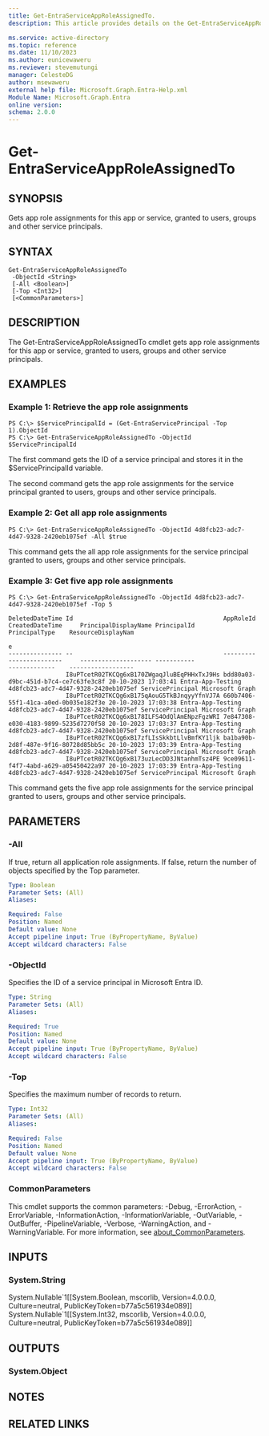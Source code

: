```yaml
---
title: Get-EntraServiceAppRoleAssignedTo.
description: This article provides details on the Get-EntraServiceAppRoleAssignedTo command.

ms.service: active-directory
ms.topic: reference
ms.date: 11/10/2023
ms.author: eunicewaweru
ms.reviewer: stevemutungi
manager: CelesteDG
author: msewaweru
external help file: Microsoft.Graph.Entra-Help.xml
Module Name: Microsoft.Graph.Entra
online version:
schema: 2.0.0
---
```


# Get-EntraServiceAppRoleAssignedTo

## SYNOPSIS
Gets app role assignments for this app or service, granted to users, groups and other service principals.

## SYNTAX

```
Get-EntraServiceAppRoleAssignedTo 
 -ObjectId <String>
 [-All <Boolean>]
 [-Top <Int32>]
 [<CommonParameters>]
```

## DESCRIPTION
The Get-EntraServiceAppRoleAssignedTo cmdlet gets app role assignments for this app or service, granted to users, groups and other service principals.

## EXAMPLES

### Example 1: Retrieve the app role assignments
```
PS C:\> $ServicePrincipalId = (Get-EntraServicePrincipal -Top 1).ObjectId
PS C:\> Get-EntraServiceAppRoleAssignedTo -ObjectId $ServicePrincipalId
```

The first command gets the ID of a service principal and stores it in the $ServicePrincipalId variable.

The second command gets the app role assignments for the service principal granted to users, groups and other service principals.

### Example 2: Get all app role assignments
```
PS C:\> Get-EntraServiceAppRoleAssignedTo -ObjectId 4d8fcb23-adc7-4d47-9328-2420eb1075ef -All $true
```

This command gets the all app role assignments for the service principal granted to users, groups and other service principals.

### Example 3: Get five app role assignments
```
PS C:\> Get-EntraServiceAppRoleAssignedTo -ObjectId 4d8fcb23-adc7-4d47-9328-2420eb1075ef -Top 5

DeletedDateTime Id                                          AppRoleId                            CreatedDateTime     PrincipalDisplayName PrincipalId                          PrincipalType    ResourceDisplayNam
                                                                                                                                                                                                e
--------------- --                                          ---------                            ---------------     -------------------- -----------                          -------------    ------------------
                I8uPTcetR02TKCQg6xB170ZWgaqJluBEqPHHxTxJ9Hs bdd80a03-d9bc-451d-b7c4-ce7c63fe3c8f 20-10-2023 17:03:41 Entra-App-Testing    4d8fcb23-adc7-4d47-9328-2420eb1075ef ServicePrincipal Microsoft Graph
                I8uPTcetR02TKCQg6xB175qAouG5TkBJnqyyYfnVJ7A 660b7406-55f1-41ca-a0ed-0b035e182f3e 20-10-2023 17:03:38 Entra-App-Testing    4d8fcb23-adc7-4d47-9328-2420eb1075ef ServicePrincipal Microsoft Graph
                I8uPTcetR02TKCQg6xB178ILFS4OdQlAmENpzFgzWRI 7e847308-e030-4183-9899-5235d7270f58 20-10-2023 17:03:37 Entra-App-Testing    4d8fcb23-adc7-4d47-9328-2420eb1075ef ServicePrincipal Microsoft Graph
                I8uPTcetR02TKCQg6xB17zfLIsSkkbtLlvBmfKY1ljk ba1ba90b-2d8f-487e-9f16-80728d85bb5c 20-10-2023 17:03:39 Entra-App-Testing    4d8fcb23-adc7-4d47-9328-2420eb1075ef ServicePrincipal Microsoft Graph
                I8uPTcetR02TKCQg6xB173uzLecDD3JNtanhmTsz4PE 9ce09611-f4f7-4abd-a629-a05450422a97 20-10-2023 17:03:39 Entra-App-Testing    4d8fcb23-adc7-4d47-9328-2420eb1075ef ServicePrincipal Microsoft Graph
```

This command gets the five app role assignments for the service principal granted to users, groups and other service principals.

## PARAMETERS

### -All
If true, return all application role assignments.
If false, return the number of objects specified by the Top parameter.

```yaml
Type: Boolean
Parameter Sets: (All)
Aliases:

Required: False
Position: Named
Default value: None
Accept pipeline input: True (ByPropertyName, ByValue)
Accept wildcard characters: False
```

### -ObjectId
Specifies the ID of a service principal in Microsoft Entra ID.

```yaml
Type: String
Parameter Sets: (All)
Aliases:

Required: True
Position: Named
Default value: None
Accept pipeline input: True (ByPropertyName, ByValue)
Accept wildcard characters: False
```

### -Top
Specifies the maximum number of records to return.

```yaml
Type: Int32
Parameter Sets: (All)
Aliases:

Required: False
Position: Named
Default value: None
Accept pipeline input: True (ByPropertyName, ByValue)
Accept wildcard characters: False
```

### CommonParameters
This cmdlet supports the common parameters: -Debug, -ErrorAction, -ErrorVariable, -InformationAction, -InformationVariable, -OutVariable, -OutBuffer, -PipelineVariable, -Verbose, -WarningAction, and -WarningVariable. For more information, see [about_CommonParameters](http://go.microsoft.com/fwlink/?LinkID=113216).

## INPUTS

### System.String
System.Nullable\`1\[\[System.Boolean, mscorlib, Version=4.0.0.0, Culture=neutral, PublicKeyToken=b77a5c561934e089\]\] System.Nullable\`1\[\[System.Int32, mscorlib, Version=4.0.0.0, Culture=neutral, PublicKeyToken=b77a5c561934e089\]\]

## OUTPUTS

### System.Object
## NOTES

## RELATED LINKS
